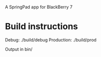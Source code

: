 A SpringPad app for BlackBerry 7

Build instructions
============================
Debug: ./build/debug 
Production: ./build/prod

Output in bin/
